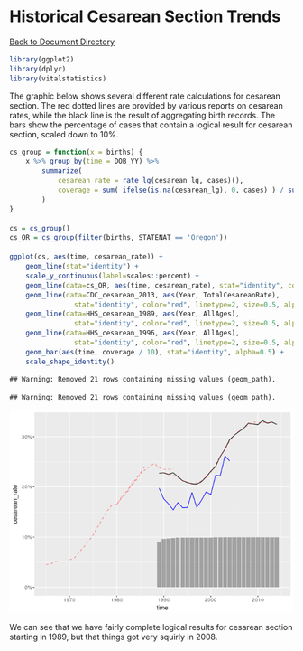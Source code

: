 # Historical Cesarean Section Trends
[Back to Document Directory](README.md)




```r
library(ggplot2)
library(dplyr)
library(vitalstatistics)
```

The graphic below shows several different rate calculations for cesarean section. The red dotted lines are provided by various reports on cesarean rates, while the black line is the result of aggregating birth records. The bars show the percentage of cases that contain a logical result for cesarean section, scaled down to 10%.


```r
cs_group = function(x = births) {
    x %>% group_by(time = DOB_YY) %>%
        summarize(
            cesarean_rate = rate_lg(cesarean_lg, cases)(),
            coverage = sum( ifelse(is.na(cesarean_lg), 0, cases) ) / sum(cases)
        )
}

cs = cs_group()
cs_OR = cs_group(filter(births, STATENAT == 'Oregon'))

ggplot(cs, aes(time, cesarean_rate)) +
    geom_line(stat="identity") +
    scale_y_continuous(label=scales::percent) +
    geom_line(data=cs_OR, aes(time, cesarean_rate), stat="identity", color="blue") +
    geom_line(data=CDC_cesarean_2013, aes(Year, TotalCesareanRate),
                stat="identity", color="red", linetype=2, size=0.5, alpha=0.5) +
    geom_line(data=HHS_cesarean_1989, aes(Year, AllAges),
                stat="identity", color="red", linetype=2, size=0.5, alpha=0.5) +
    geom_line(data=HHS_cesarean_1996, aes(Year, AllAges),
                stat="identity", color="red", linetype=2, size=0.5, alpha=0.5) +
    geom_bar(aes(time, coverage / 10), stat="identity", alpha=0.5) +
    scale_shape_identity()
```

```
## Warning: Removed 21 rows containing missing values (geom_path).

## Warning: Removed 21 rows containing missing values (geom_path).
```

![](CesareanTrends_files/figure-html/unnamed-chunk-1-1.png)<!-- -->

We can see that we have fairly complete logical results for cesarean section starting in 1989, but that things got very squirly in 2008.
